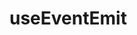<!--
 * @Author: HfWang
 * @Date: 2023-06-12 10:46:36
 * @LastEditors: HfWang
 * @LastEditTime: 2023-06-12 10:46:47
 * @FilePath: \code\hooks-analysis\hooks\ahooks\3-02-useEventEmit.md
-->
# useEventEmit